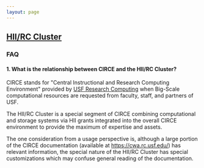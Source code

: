 ```yaml
---
layout: page
---
```


## [HII/RC Cluster](../hii-rc.html)

### FAQ

#### 1. What is the relationship between CIRCE and the HII/RC Cluster?

CIRCE stands for "Central Instructional and Research Computing Environment"
provided by [USF Research Computing](http://www.usf.edu/it/research-computing/)
when Big-Scale computational resources are requested from faculty, staff, and partners of USF.

The HII/RC Cluster is a special segment of CIRCE
combining computational and storage systems via HII grants integrated into the overall CIRCE environment
to provide the maximum of expertise and assets.

The one consideration from a usage perspective is, although a large portion of the CIRCE documentation
(available at https://cwa.rc.usf.edu/) has relevant information, the special nature of the HII/RC Cluster
has special customizations which may confuse general reading of the documentation.


